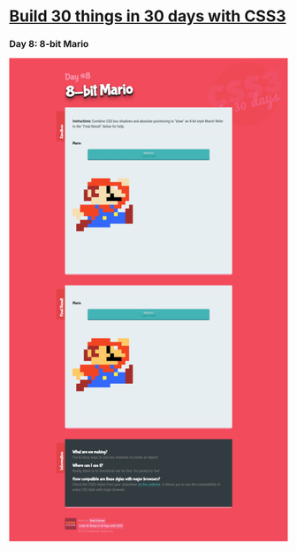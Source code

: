 # [Build 30 things in 30 days with CSS3][1]
[1]: https://codecollege.ca/p/css3-coding-challenge

### Day 8: 8-bit Mario

![](./capture.png)

